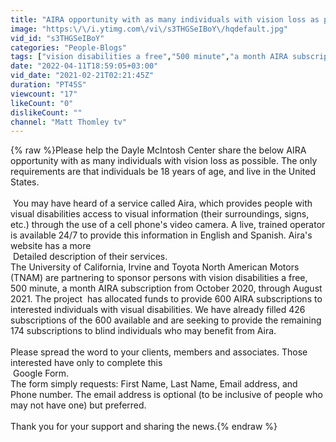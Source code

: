 ```yaml
---
title: "AIRA opportunity with as many individuals with vision loss as possible"
image: "https:\/\/i.ytimg.com\/vi\/s3THGSeIBoY\/hqdefault.jpg"
vid_id: "s3THGSeIBoY"
categories: "People-Blogs"
tags: ["vision disabilities a free","500 minute","a month AIRA subscription"]
date: "2022-04-11T18:59:05+03:00"
vid_date: "2021-02-21T02:21:45Z"
duration: "PT45S"
viewcount: "17"
likeCount: "0"
dislikeCount: ""
channel: "Matt Thomley tv"
---
```

{% raw %}Please help the Dayle McIntosh Center share the below AIRA opportunity with as many individuals with vision loss as possible. The only requirements are that individuals be 18 years of age, and live in the United States.<br /> <br /> You may have heard of a service called Aira, which provides people with visual disabilities access to visual information (their surroundings, signs, etc.) through the use of a cell phone's video camera. A live, trained operator is available 24/7 to provide this information in English and Spanish. Aira's website has a more<br /> Detailed description of their services. <br />The University of California, Irvine and Toyota North American Motors (TNAM) are partnering to sponsor persons with vision disabilities a free, 500 minute, a month AIRA subscription from October 2020, through August 2021. The project  has allocated funds to provide 600 AIRA subscriptions to interested individuals with visual disabilities. We have already filled 426 subscriptions of the 600 available and are seeking to provide the remaining 174 subscriptions to blind individuals who may benefit from Aira.<br /> <br />Please spread the word to your clients, members and associates. Those interested have only to complete this<br /> Google Form.<br />The form simply requests: First Name, Last Name, Email address, and Phone number. The email address is optional (to be inclusive of people who may not have one) but preferred.<br /> <br />Thank you for your support and sharing the news.{% endraw %}

